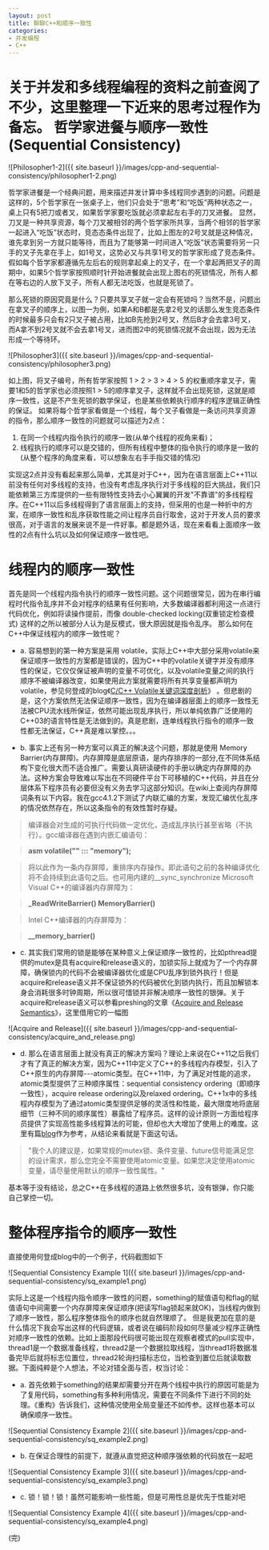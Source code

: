 ```yaml
---
layout: post
title: 聊聊C++和顺序一致性
categories:
- 并发编程
- C++
---
```

关于并发和多线程编程的资料之前查阅了不少，这里整理一下近来的思考过程作为备忘。
哲学家进餐与顺序一致性(Sequential Consistency)
======

![Philosopher1-2]({{ site.baseurl }}/images/cpp-and-sequential-consistency/philosopher1-2.png)

哲学家进餐是一个经典问题，用来描述并发计算中多线程同步遇到的问题。问题是这样的，5个哲学家在一张桌子上，他们只会处于“思考”和“吃饭”两种状态之一，桌上只有5把刀或者叉，如果哲学家要吃饭就必须拿起左右手的刀叉进餐。
显然，刀叉是一种共享资源，每个刀叉被相邻的两个哲学家所共享，当两个相邻的哲学家一起进入“吃饭”状态时，竞态态条件出现了，比如上图左的2号叉就是这种情况，谁先拿到另一方就只能等待，而且为了能够第一时间进入“吃饭”状态需要将另一只手的叉子先拿在手上，如1号叉，这势必又与共享1号叉的哲学家形成了竞态条件。
假如每个哲学家都遵循先左后右的规则拿起桌上的叉子，在一个拿起两把叉子的周期中，如果5个哲学家按照顺时针开始进餐就会出现上图右的死锁情况，所有人都在等右边的人放下叉子，所有人都无法吃饭，也就是死锁了。
<!--more-->

那么死锁的原因究竟是什么？只要共享叉子就一定会有死锁吗？当然不是，问题出在拿叉子的顺序上，以图一为例，如果A和B都是先拿2号叉的话那么发生竞态条件的时候最多只会有2只叉子被占用，比如B先抢到2号叉，然后B才会去拿3号叉，而A拿不到2号叉就不会去拿1号叉，进而图2中的死锁情况就不会出现，因为无法形成一个等待环。

![Philosopher3]({{ site.baseurl }}/images/cpp-and-sequential-consistency/philosopher3.png)

如上图，将叉子编号，所有哲学家按照 1 > 2 > 3 > 4 > 5 的权重顺序拿叉子，需要1和5的哲学家也必须按照1 > 5的顺序拿叉子，这样就不会出现死锁，这就是顺序一致性，这是不产生死锁的数学保证，也是某些依赖执行顺序的程序逻辑正确性的保证。
如果将每个哲学家看做是一个线程，每个叉子看做是一条访问共享资源的指令，那么顺序一致性的问题就可以描述为2点：

1. 在同一个线程内指令执行的顺序一致(从单个线程的视角来看)；
2. 线程执行的顺序可以是交错的，但所有线程中整体的指令执行的顺序是一致的(从整个程序的角度来看，可以想象左右手手指交错的情况)

实现这2点并没有看起来那么简单，尤其是对于C++，因为在语言层面上C++11以前没有任何对多线程的支持，也没有考虑乱序执行对于多线程的巨大挑战，我们只能依赖第三方库提供的一些有限特性支持去小心翼翼的开发"不靠谱"的多线程程序。在C++11以后多线程得到了语言层面上的支持，但采用的也是一种折中的方案，在顺序一致性和乱序获取性能之间让程序员自行取舍，这对于开发人员的要求很高，对于语言的发展来说不是一件好事。都是题外话，现在来看看上面顺序一致性的2点有什么坑以及如何保证顺序一致性吧。

线程内的顺序一致性
======
首先是同一个线程内指令执行的顺序一致性问题。这个问题很常见，因为在串行编程时代指令乱序并不会对程序的结果有任何影响，大多数编译器都利用这一点进行代码优化，例如将读操作提前，而像 double-checked locking(双重锁定检查模式) 这样的之所以被部分人认为是反模式，很大原因就是指令乱序。
那么如何在C++中保证线程内的顺序一致性呢？

* a. 容易想到的第一种方案是采用 volatile，实际上C++中大部分采用volatile来保证顺序一致性的方案都是错误的，因为C++中的volatile关键字并没有顺序性的保证，它仅仅保证被声明的变量不可优化，以及volatile变量之间的执行顺序不被编译器改变，如果使用此方案就需要将所有共享变量都声明为volatile，参见何登成的blog《[C/C++ Volatile关键词深度剖析](http://hedengcheng.com/?p=725)》 。但悲剧的是，这个方案依然无法保证顺序一致性，因为在编译器层面上的顺序一致性无法被CPU流水线所保证，依然可能出现乱序执行，所以单纯依靠广泛使用的C++03的语言特性是无法做到的。真是悲剧，连单线程执行指令的顺序一致性都无法保证，C++真是难以掌控。。。

* b. 事实上还有另一种方案可以真正的解决这个问题，那就是使用 Memory Barrier(内存屏障)。内存屏障是底层原语，是内存排序的一部分,在不同体系结构下变化很大而不适合推广。需要认真研读硬件的手册以确定内存屏障的办法。这种方案会导致难以写出在不同硬件平台下可移植的C++代码，并且在分层体系下程序员有必要但没有义务去学习这部分知识。在wiki上查阅内存屏障词条有以下内容。我在gcc4.1.2下测试了内联汇编的方案，发现汇编优化乱序的情况依然存在，所以这条指令的有效性暂时存疑。

> 编译器会对生成的可执行代码做一定优化，造成乱序执行甚至省略（不执行）。gcc编译器在遇到内嵌汇编语句：

> **asm volatile("" ::: "memory");**

> 将以此作为一条内存屏障，重排序内存操作。即此语句之前的各种编译优化将不会持续到此语句之后。也可用内建的__sync_synchronize
> Microsoft Visual C++的编译器内存屏障为：

> **_ReadWriteBarrier() MemoryBarrier()**

> Intel C++编译器的内存屏障为：

> **__memory_barrier()**

* c. 其实我们常用的锁是能够在某种意义上保证顺序一致性的，比如pthread提供的mutex是具有acquire和release语义的，加锁实际上就成为了一个内存屏障，确保锁内的代码不会被编译器优化或是CPU乱序到锁外执行！但是acquire和release语义并不保证锁外的代码被优化到锁内执行，而且加解锁本身会消耗很多时钟周期，所以很可惜锁并非解决顺序一致性的银弹。关于acquire和release语义可以参看preshing的文章《[Acquire and Release Semantics](http://preshing.com/20120913/acquire-and-release-semantics/)》，这里借用它的一幅图

![Acquire and Release]({{ site.baseurl }}/images/cpp-and-sequential-consistency/acquire_and_release.png)

* d. 那么在语言层面上就没有真正的解决方案吗？理论上来说在C++11之后我们才有了真正的解决方案，因为C++11中定义了C++的多线程内存模型，引入了C++原生的内存屏障---atomic类型。在C++11中，为了满足对性能的追求，atomic类型提供了三种顺序属性：sequential consistency ordering（即顺序一致性），acquire release ordering以及relaxed ordering。C++1x中的多线程内存模型为了通过atomic类型提供足够的灵活性和性能，最大限度地将底层细节（三种不同的顺序属性）暴露给了程序员。这样的设计原则一方面给程序员提供了实现高性能多线程算法的可能，但却也大大增加了使用上的难度。这里有篇[blog](http://www.parallellabs.com/2011/08/27/c-plus-plus-memory-model)作为参考，从结论来看就是下面这句话。

> "我个人的建议是，如果常规的mutex锁、条件变量、future信号能满足您的设计需求，那么您完全不需要使用atomic变量。如果您决定使用atomic变量，请尽量使用默认的顺序一致性属性。"

基本等于没有结论，总之C++在多线程的道路上依然很多坑，没有银弹，你只能自己掌控一切。

整体程序指令的顺序一致性
======
直接使用何登成blog中的一个例子，代码截图如下

![Sequential Consistency Example 1]({{ site.baseurl }}/images/cpp-and-sequential-consistency/sq_example1.png)

实际上这是一个线程内指令顺序一致性的问题，something的赋值语句和flag的赋值语句中间需要一个内存屏障来保证顺序(把读写flag锁起来就OK)，当线程内做到了顺序一致性，那么程序整体指令的顺序也就自然理顺了。
但是我更加在意的是什么情况下我会写出这样的代码逻辑，或者说在编码阶段如何尽量减少程序正确性对顺序一致性的依赖。比如上面那段代码很可能出现在观察者模式的pull实现中，thread1是一个数据准备线程，thread2是一个数据拉取线程，当thread1将数据准备完毕后就将标志位置位，thread2轮询扫描标志位，当检查到置位后就读取数据。下面纯粹是个人想法，不论对错全面与否，权当讨论：

* a. 首先依赖于something的结果却需要分开在两个线程中执行的原因可能是为了复用代码，something有多种利用情况，需要在不同条件下进行不同的处理。《重构》告诉我们，这种情况使用全局变量还不如传参。这样也基本可以确保顺序一致性。

![Sequential Consistency Example 2]({{ site.baseurl }}/images/cpp-and-sequential-consistency/sq_example2.png)

* b. 在保证合理性的前提下，就遵从直觉把这种顺序强依赖的代码放在一起吧

![Sequential Consistency Example 3]({{ site.baseurl }}/images/cpp-and-sequential-consistency/sq_example3.png)

* c. 锁！锁！锁！虽然可能影响一些性能，但是可用性总是优先于性能对吧

![Sequential Consistency Example 4]({{ site.baseurl }}/images/cpp-and-sequential-consistency/sq_example4.png)

(完)
